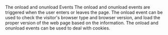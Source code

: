 The onload and onunload Events
The onload and onunload events are triggered when the user enters or leaves the page.
The onload event can be used to check the visitor's browser type and browser version, and load
the proper version of the web page based on the information.
The onload and onunload events can be used to deal with cookies.

